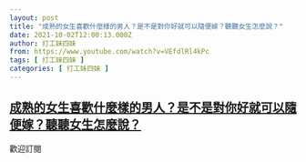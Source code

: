 ```yaml
---
layout: post
title: "成熟的女生喜歡什麼樣的男人？是不是對你好就可以隨便嫁？聽聽女生怎麼說？"
date: 2021-10-02T12:00:13.000Z
author: 打工妹四妹
from: https://www.youtube.com/watch?v=VEfdlRl4kPc
tags: [ 打工妹四妹 ]
categories: [ 打工妹四妹 ]
---
```

<!--1633176013000-->
[成熟的女生喜歡什麼樣的男人？是不是對你好就可以隨便嫁？聽聽女生怎麼說？](https://www.youtube.com/watch?v=VEfdlRl4kPc)
------

<div>
歡迎訂閱
</div>
